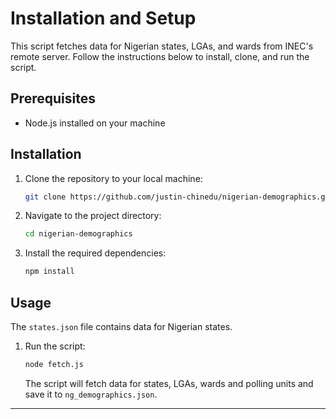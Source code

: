 

# Installation and Setup

This script fetches data for Nigerian states, LGAs, and wards from INEC's remote server. Follow the instructions below to install, clone, and run the script.

## Prerequisites

- Node.js installed on your machine

## Installation

1. Clone the repository to your local machine:

   ```bash
   git clone https://github.com/justin-chinedu/nigerian-demographics.git
   ```

2. Navigate to the project directory:

   ```bash
   cd nigerian-demographics
   ```

3. Install the required dependencies:

   ```bash
   npm install
   ```

## Usage

The `states.json` file contains data for Nigerian states.

1. Run the script:

   ```bash
   node fetch.js
   ```

   The script will fetch data for states, LGAs, wards and polling units and save it to `ng_demographics.json`.

---

